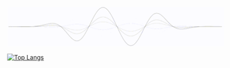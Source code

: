 <!--
**roicort/roicort** is a ✨ _special_ ✨ repository because its `README.md` (this file) appears on your GitHub profile.

Here are some ideas to get you started:

- 🔭 I’m currently working on ...
- 🌱 I’m currently learning ...
- 👯 I’m looking to collaborate on ...
- 🤔 I’m looking for help with ...
- 💬 Ask me about ...
- 📫 How to reach me: ...
- 😄 Pronouns: ...
- ⚡ Fun fact: ...
-->

[![GIF](https://raw.githubusercontent.com/roicort/roicort/master/wave.gif)](https://roicort.github.io)

[![Top Langs](https://github-readme-stats.vercel.app/api/top-langs/?username=roicort&layout=compact)](https://github.com/anuraghazra/github-readme-stats)
